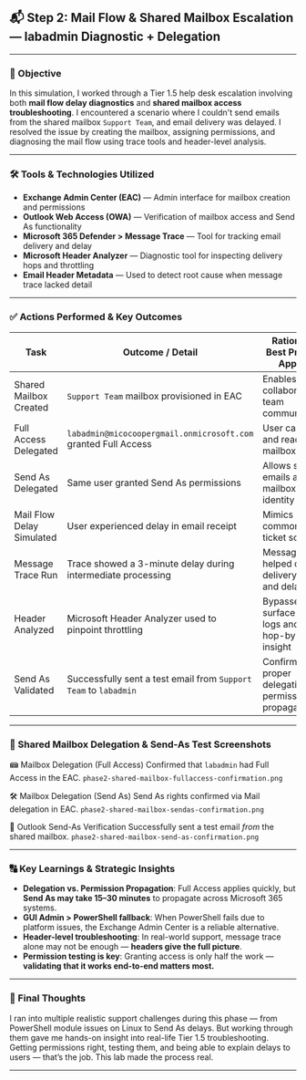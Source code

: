 ## 📬 Step 2: Mail Flow & Shared Mailbox Escalation — labadmin Diagnostic + Delegation

---

### 🌟 Objective

In this simulation, I worked through a Tier 1.5 help desk escalation involving both **mail flow delay diagnostics** and **shared mailbox access troubleshooting**. I encountered a scenario where I couldn't send emails from the shared mailbox `Support Team`, and email delivery was delayed. I resolved the issue by creating the mailbox, assigning permissions, and diagnosing the mail flow using trace tools and header-level analysis.

---

### 🛠️ Tools & Technologies Utilized

* **Exchange Admin Center (EAC)** — Admin interface for mailbox creation and permissions
* **Outlook Web Access (OWA)** — Verification of mailbox access and Send As functionality
* **Microsoft 365 Defender > Message Trace** — Tool for tracking email delivery and delay
* **Microsoft Header Analyzer** — Diagnostic tool for inspecting delivery hops and throttling
* **Email Header Metadata** — Used to detect root cause when message trace lacked detail

---

### ✅ Actions Performed & Key Outcomes

| Task                      | Outcome / Detail                                                 | Rationale / Best Practice Applied                        |
| ------------------------- | ---------------------------------------------------------------- | -------------------------------------------------------- |
| Shared Mailbox Created    | `Support Team` mailbox provisioned in EAC                        | Enables collaborative team communication                 |
| Full Access Delegated     | `labadmin@micocoopergmail.onmicrosoft.com` granted Full Access   | User can open and read the mailbox                       |
| Send As Delegated         | Same user granted Send As permissions                            | Allows sending emails as the mailbox identity            |
| Mail Flow Delay Simulated | User experienced delay in email receipt                          | Mimics common Tier 1 ticket scenario                     |
| Message Trace Run         | Trace showed a 3-minute delay during intermediate processing     | Message trace helped confirm delivery route and delay    |
| Header Analyzed           | Microsoft Header Analyzer used to pinpoint throttling            | Bypasses surface-level logs and gives hop-by-hop insight |
| Send As Validated         | Successfully sent a test email from `Support Team` to `labadmin` | Confirms proper delegation + permission propagation      |

---

### 📸 Shared Mailbox Delegation & Send-As Test Screenshots

📾 Mailbox Delegation (Full Access)
Confirmed that `labadmin` had Full Access in the EAC.
`phase2-shared-mailbox-fullaccess-confirmation.png`

🛠️ Mailbox Delegation (Send As)
Send As rights confirmed via Mail delegation in EAC.
`phase2-shared-mailbox-sendas-confirmation.png`

📨 Outlook Send-As Verification
Successfully sent a test email *from* the shared mailbox.
`phase2-shared-mailbox-send-as-confirmation.png`

---

### 🔠 Key Learnings & Strategic Insights

* **Delegation vs. Permission Propagation**: Full Access applies quickly, but **Send As may take 15–30 minutes** to propagate across Microsoft 365 systems.
* **GUI Admin > PowerShell fallback**: When PowerShell fails due to platform issues, the Exchange Admin Center is a reliable alternative.
* **Header-level troubleshooting**: In real-world support, message trace alone may not be enough — **headers give the full picture**.
* **Permission testing is key**: Granting access is only half the work — **validating that it works end-to-end matters most.**

---

### 🧠 Final Thoughts

I ran into multiple realistic support challenges during this phase — from PowerShell module issues on Linux to Send As delays. But working through them gave me hands-on insight into real-life Tier 1.5 troubleshooting. Getting permissions right, testing them, and being able to explain delays to users — that’s the job. This lab made the process real.

---
